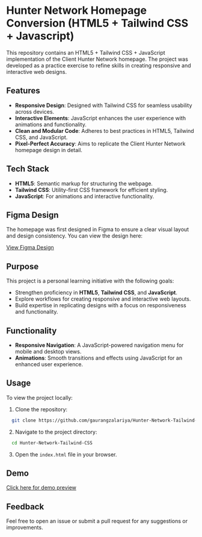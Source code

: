 # Hunter Network Homepage Conversion (HTML5 + Tailwind CSS + Javascript)

This repository contains an HTML5 + Tailwind CSS + JavaScript implementation of the Client Hunter Network homepage. The project was developed as a practice exercise to refine skills in creating responsive and interactive web designs.


## Features

- **Responsive Design**: Designed with Tailwind CSS for seamless usability across devices.
- **Interactive Elements**: JavaScript enhances the user experience with animations and functionality.
- **Clean and Modular Code**: Adheres to best practices in HTML5, Tailwind CSS, and JavaScript.
- **Pixel-Perfect Accuracy**: Aims to replicate the Client Hunter Network homepage design in detail.


## Tech Stack

- **HTML5**: Semantic markup for structuring the webpage.
- **Tailwind CSS**: Utility-first CSS framework for efficient styling.
- **JavaScript**: For animations and interactive functionality.

## Figma Design
The homepage was first designed in Figma to ensure a clear visual layout and design consistency. You can view the design here:

[View Figma Design](https://www.figma.com/proto/pmdLfWHXeM6RujAQhn6ldk/Website-Redesign?node-id=0-1&t=ckXXnEhan1wM22Dg-1)


## Purpose

This project is a personal learning initiative with the following goals:

- Strengthen proficiency in **HTML5**, **Tailwind CSS**, and **JavaScript**.
- Explore workflows for creating responsive and interactive web layouts.
- Build expertise in replicating designs with a focus on responsiveness and functionality.

## Functionality

- **Responsive Navigation**: A JavaScript-powered navigation menu for mobile and desktop views.
- **Animations**: Smooth transitions and effects using JavaScript for an enhanced user experience.


## Usage

To view the project locally:

1. Clone the repository:
```bash
  git clone https://github.com/gaurangzalariya/Hunter-Network-Tailwind-CSS.git
```
2. Navigate to the project directory:
```bash
  cd Hunter-Network-Tailwind-CSS
```
3. Open the `index.html` file in your browser.
## Demo

[Click here for demo preview](https://phpstack-1231093-4924533.cloudwaysapps.com/hunter-networks/)


## Feedback

Feel free to open an issue or submit a pull request for any suggestions or improvements.